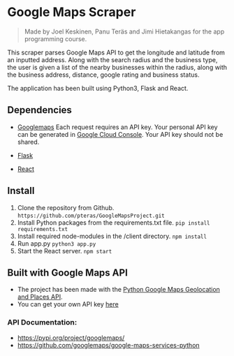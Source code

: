 # Google Maps Scraper
> Made by Joel Keskinen, Panu Teräs and Jimi Hietakangas for the app programming course.

This scraper parses Google Maps API to get the longitude and latitude from an inputted address. Along with the search radius and the business type, the user is given a list of the nearby businesses within the radius, along with the business address, distance, google rating and business status.

The application has been built using Python3, Flask and React.

## Dependencies
- [Googlemaps](https://github.com/googlemaps/google-maps-services-python)
Each request requires an API key. Your personal API key can be generated in [Google Cloud Console](https://developers.google.com/maps/documentation/javascript/get-api-key). Your API key should not be shared. 

- [Flask](https://flask.palletsprojects.com/en/2.2.x/)
- [React](https://reactjs.org/docs/getting-started.html)

## Install
1. Clone the repository from Github. ```https://github.com/pteras/GoogleMapsProject.git``` 
2. Install Python packages from the requirements.txt file.
```pip install requirements.txt```
3. Install required node-modules in the /client directory.
 ```npm install``` 
4. Run app.py ```python3 app.py``` 
5. Start the React server.
```npm start```

## Built with Google Maps API
- The project has been made with the [Python Google Maps Geolocation and Places API](https://github.com/googlemaps/google-maps-services-python).
- You can get your own API key [here](https://developers.google.com/maps/documentation/javascript/get-api-key)

### API Documentation:
- https://pypi.org/project/googlemaps/
- https://github.com/googlemaps/google-maps-services-python



